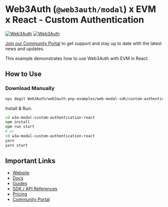 # Web3Auth (`@web3auth/modal`) x EVM x React - Custom Authentication

[![Web3Auth](https://img.shields.io/badge/Web3Auth-SDK-blue)](https://web3auth.io/docs/sdk/web/modal/)
[![Web3Auth](https://img.shields.io/badge/Web3Auth-Community-cyan)](https://community.web3auth.io)

[Join our Community Portal](https://community.web3auth.io/) to get support and stay up to date with the latest news and updates.

This example demonstrates how to use Web3Auth with EVM in React.

## How to Use

### Download Manually

```bash
npx degit Web3Auth/web3auth-pnp-examples/web-modal-sdk/custom-authentication/react-modal-example w3a-modal-custom-authentication-react
```

Install & Run:

```bash
cd w3a-modal-custom-authentication-react
npm install
npm run start
# or
cd w3a-modal-custom-authentication-react
yarn
yarn start
```

## Important Links

- [Website](https://web3auth.io)
- [Docs](https://web3auth.io/docs)
- [Guides](https://web3auth.io/docs/guides)
- [SDK / API References](https://web3auth.io/docs/sdk)
- [Pricing](https://web3auth.io/pricing.html)
- [Community Portal](https://community.web3auth.io)

